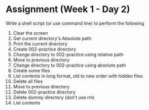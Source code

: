 # Assignment (Week 1 - Day 2)

Write a shell script (or use command line) to perform the following

1. Clear the screen
2. Get current directory's Absolute path
3. Print the current directory
4. Create 002-practice directory
5. Change directory to 002-practice using relative path
6. Move to previous directory
7. Change directory to 002-practice using absolute path
8. Create some files
9. List contents in long format, old to new order with hidden files
10. Delete all files
11. Move to previous directory
12. Delete 002-practice directory
13. Delete dummy directory (don't use rm)
14. List contents
